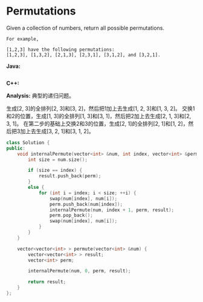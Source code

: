 # Permutations

Given a collection of numbers, return all possible permutations.

    For example,

    [1,2,3] have the following permutations:
    [1,2,3], [1,3,2], [2,1,3], [2,3,1], [3,1,2], and [3,2,1].

**Java:**
```java

```

**C++:**

**Analysis:**
典型的递归问题。

生成[2, 3]的全排列[2, 3]和[3, 2]，然后把1加上去生成[1, 2, 3]和[1, 3, 2]。
交换1和2的位置，生成[1, 3]的全排列[1, 3]和[3, 1]，然后把2加上去生成[2, 1, 3]和[2, 3, 1]。
在第二步的基础上交换2和3的位置，生成[2, 1]的全排列[2, 1]和[1, 2]，然后把3加上去生成[3, 2, 1]和[3, 1, 2]。

```c++
class Solution {
public:
    void internalPermute(vector<int> &num, int index, vector<int> &perm, vector<vector<int> > &result) {
        int size = num.size();

        if (size == index) {
            result.push_back(perm);
        }
        else {
            for (int i = index; i < size; ++i) {
                swap(num[index], num[i]);
                perm.push_back(num[index]);
                internalPermute(num, index + 1, perm, result);
                perm.pop_back();
                swap(num[index], num[i]);
            }
        }
    }

    vector<vector<int> > permute(vector<int> &num) {
        vector<vector<int> > result;
        vector<int> perm;

        internalPermute(num, 0, perm, result);

        return result;
    }
};
```
